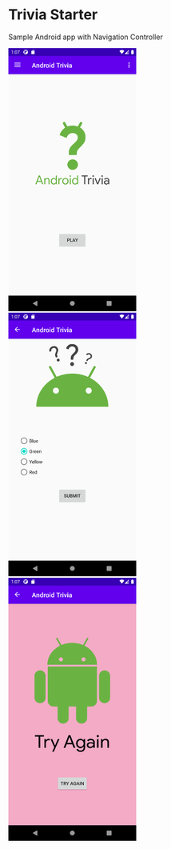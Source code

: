 # Trivia Starter
Sample Android app with Navigation Controller

<img src="snapshot/screenshot_main.png" alt="Jetpack Compose Samples" width="256" /> <img src="snapshot/screenshot_question.png" alt="Jetpack Compose Samples" width="256" /> <img src="snapshot/screenshot_fail.png" alt="Jetpack Compose Samples" width="256" /> 